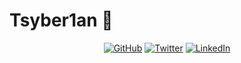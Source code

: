 # Tsyber1an 👋

<p align="center">
  <a href="https://github.com/tsyber1an"><img src="https://img.shields.io/github/followers/Funfun.svg?label=GitHub&style=social" alt="GitHub"></a>
  <a href="https://twitter.com/tsyberian"><img src="https://img.shields.io/twitter/follow/tsyberian?label=Twitter&style=social" alt="Twitter"></a>
  <a href="https://www.linkedin.com/in/tsyrenochirov"><img src="https://img.shields.io/badge/LinkedIn--_.svg?style=social&logo=linkedin" alt="LinkedIn"></a>
</p>

<!--
**tsyber1an/tsyber1an** is a ✨ _special_ ✨ repository because its `README.md` (this file) appears on your GitHub profile.

Here are some ideas to get you started:

- 🔭 I’m currently working on ...
- 🌱 I’m currently learning ...
- 👯 I’m looking to collaborate on ...
- 🤔 I’m looking for help with ...
- 💬 Ask me about ...
- 📫 How to reach me: ...
- 😄 Pronouns: ...
- ⚡ Fun fact: ...
-->
